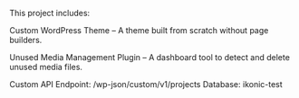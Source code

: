 This project includes:

Custom WordPress Theme – A theme built from scratch without page builders.

Unused Media Management Plugin – A dashboard tool to detect and delete unused media files.

Custom API Endpoint: /wp-json/custom/v1/projects
Database: ikonic-test
